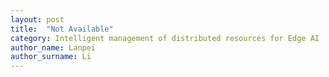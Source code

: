 ```yaml
---
layout: post
title:  "Not Available"
category: Intelligent management of distributed resources for Edge AI
author_name: Lanpei
author_surname: Li
---
```

